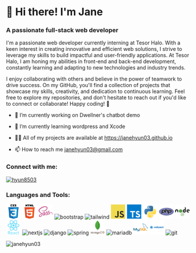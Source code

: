 <h1 align="left">👋 Hi there! I'm Jane</h1>
<h3 align="left">A passionate full-stack web developer</h3>

I'm a passionate web developer currently interning at Tesor Halo. With a keen interest in creating innovative and efficient web solutions, I strive to leverage my skills to build impactful and user-friendly applications. At Tesor Halo, I am honing my abilities in front-end and back-end development, constantly learning and adapting to new technologies and industry trends.

I enjoy collaborating with others and believe in the power of teamwork to drive success. On my GitHub, you'll find a collection of projects that showcase my skills, creativity, and dedication to continuous learning. Feel free to explore my repositories, and don't hesitate to reach out if you'd like to connect or collaborate!
Happy coding! 🚀

 - 🔭 I’m currently working on Dwellner's chatbot demo

- 🌱 I’m currently learning wordpress and Xcode

- 👨‍💻 All of my projects are available at https://janehyun03.github.io

- 📫 How to reach me janehyun03@gmail.com

<h3 align="left">Connect with me:</h3>
<a href="https://www.linkedin.com/in/developer-jane/" target="blank"><img src="https://raw.githubusercontent.com/rahuldkjain/github-profile-readme-generator/master/src/images/icons/Social/linked-in-alt.svg" alt="hyun8503" height="30" width="40" /></a>

<h3 align="left">Languages and Tools:</h3>
<p align="left"> 
 



   <img src="https://raw.githubusercontent.com/devicons/devicon/master/icons/css3/css3-original-wordmark.svg" alt="css3" width="40" height="40"/> 
 <img src="https://raw.githubusercontent.com/devicons/devicon/master/icons/html5/html5-original-wordmark.svg" alt="html5" width="40" height="40"/> 
    <img src="https://raw.githubusercontent.com/devicons/devicon/master/icons/sass/sass-original.svg" alt="sass" width="40" height="40"/> 
 
  <img src="https://cdn.jsdelivr.net/gh/devicons/devicon@latest/icons/bootstrap/bootstrap-original.svg" alt="bootstrap" width="40" height="40"/>
 <img src="https://www.vectorlogo.zone/logos/tailwindcss/tailwindcss-icon.svg" alt="tailwind" width="40" height="40"/> 
 <img src="https://raw.githubusercontent.com/devicons/devicon/master/icons/javascript/javascript-original.svg" alt="javascript" width="40" height="40"/>
  <img src="https://raw.githubusercontent.com/devicons/devicon/master/icons/typescript/typescript-original.svg" alt="typescript" width="40" height="40"/> 
  <img src="https://raw.githubusercontent.com/devicons/devicon/master/icons/python/python-original.svg" alt="python" width="40" height="40"/> 
   <img src="https://raw.githubusercontent.com/devicons/devicon/master/icons/php/php-original.svg" alt="php" width="40" height="40"/>  

 
  <img src="https://raw.githubusercontent.com/devicons/devicon/master/icons/nodejs/nodejs-original-wordmark.svg" alt="nodejs" width="40" height="40"/> 
  <img src="https://raw.githubusercontent.com/devicons/devicon/master/icons/react/react-original-wordmark.svg" alt="react" width="40" height="40"/> 
 <img src="https://cdn.jsdelivr.net/gh/devicons/devicon@latest/icons/nextjs/nextjs-original.svg" alt="nextjs" width="40" height="40" />   

 <img src="https://cdn.worldvectorlogo.com/logos/django.svg" alt="django" width="40" height="40"/> 
 <img src="https://www.vectorlogo.zone/logos/springio/springio-icon.svg" alt="spring" width="40" height="40"/> 

 


 <img src="https://raw.githubusercontent.com/devicons/devicon/master/icons/mongodb/mongodb-original-wordmark.svg" alt="mongodb" width="40" height="40"/> 
 <img src="https://cdn.jsdelivr.net/gh/devicons/devicon@latest/icons/mariadb/mariadb-original-wordmark.svg"  alt="mariadb" width="40" height="40" />
 <img src="https://raw.githubusercontent.com/devicons/devicon/master/icons/mysql/mysql-original-wordmark.svg" alt="mysql" width="40" height="40"/> 

 <img src="https://raw.githubusercontent.com/devicons/devicon/d00d0969292a6569d45b06d3f350f463a0107b0d/icons/webpack/webpack-original-wordmark.svg" alt="webpack" width="40" height="40"/> 
  <img src="https://www.vectorlogo.zone/logos/git-scm/git-scm-icon.svg" alt="git" width="40" height="40"/> 
</p>

<p align="left"><img align="left" src="https://github-readme-stats.vercel.app/api/top-langs?username=janehyun03&show_icons=true&locale=en&layout=compact" alt="janehyun03" /></p>
